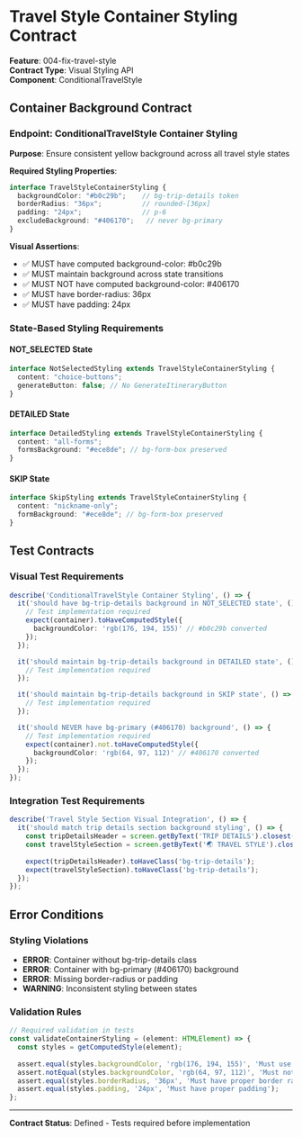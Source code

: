 # Travel Style Container Styling Contract

**Feature**: 004-fix-travel-style  
**Contract Type**: Visual Styling API  
**Component**: ConditionalTravelStyle

## Container Background Contract

### Endpoint: ConditionalTravelStyle Container Styling
**Purpose**: Ensure consistent yellow background across all travel style states

**Required Styling Properties**:
```typescript
interface TravelStyleContainerStyling {
  backgroundColor: "#b0c29b";    // bg-trip-details token
  borderRadius: "36px";          // rounded-[36px]
  padding: "24px";               // p-6
  excludeBackground: "#406170";   // never bg-primary
}
```

**Visual Assertions**:
- ✅ MUST have computed background-color: #b0c29b
- ✅ MUST maintain background across state transitions  
- ✅ MUST NOT have computed background-color: #406170
- ✅ MUST have border-radius: 36px
- ✅ MUST have padding: 24px

### State-Based Styling Requirements

#### NOT_SELECTED State
```typescript
interface NotSelectedStyling extends TravelStyleContainerStyling {
  content: "choice-buttons";
  generateButton: false; // No GenerateItineraryButton
}
```

#### DETAILED State  
```typescript
interface DetailedStyling extends TravelStyleContainerStyling {
  content: "all-forms";
  formsBackground: "#ece8de"; // bg-form-box preserved
}
```

#### SKIP State
```typescript
interface SkipStyling extends TravelStyleContainerStyling {
  content: "nickname-only"; 
  formBackground: "#ece8de"; // bg-form-box preserved
}
```

## Test Contracts

### Visual Test Requirements
```typescript
describe('ConditionalTravelStyle Container Styling', () => {
  it('should have bg-trip-details background in NOT_SELECTED state', () => {
    // Test implementation required
    expect(container).toHaveComputedStyle({
      backgroundColor: 'rgb(176, 194, 155)' // #b0c29b converted
    });
  });

  it('should maintain bg-trip-details background in DETAILED state', () => {
    // Test implementation required
  });

  it('should maintain bg-trip-details background in SKIP state', () => {
    // Test implementation required  
  });

  it('should NEVER have bg-primary (#406170) background', () => {
    // Test implementation required
    expect(container).not.toHaveComputedStyle({
      backgroundColor: 'rgb(64, 97, 112)' // #406170 converted
    });
  });
});
```

### Integration Test Requirements
```typescript
describe('Travel Style Section Visual Integration', () => {
  it('should match trip details section background styling', () => {
    const tripDetailsHeader = screen.getByText('TRIP DETAILS').closest('div');
    const travelStyleSection = screen.getByText('🌏 TRAVEL STYLE').closest('div');
    
    expect(tripDetailsHeader).toHaveClass('bg-trip-details');
    expect(travelStyleSection).toHaveClass('bg-trip-details');
  });
});
```

## Error Conditions

### Styling Violations
- **ERROR**: Container without bg-trip-details class
- **ERROR**: Container with bg-primary (#406170) background
- **ERROR**: Missing border-radius or padding
- **WARNING**: Inconsistent styling between states

### Validation Rules
```typescript
// Required validation in tests
const validateContainerStyling = (element: HTMLElement) => {
  const styles = getComputedStyle(element);
  
  assert.equal(styles.backgroundColor, 'rgb(176, 194, 155)', 'Must use bg-trip-details');
  assert.notEqual(styles.backgroundColor, 'rgb(64, 97, 112)', 'Must not use bg-primary');
  assert.equal(styles.borderRadius, '36px', 'Must have proper border radius');
  assert.equal(styles.padding, '24px', 'Must have proper padding');
};
```

---
**Contract Status**: Defined - Tests required before implementation